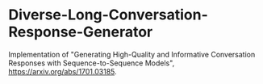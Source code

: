 # Diverse-Long-Conversation-Response-Generator
Implementation of "Generating High-Quality and Informative Conversation Responses with Sequence-to-Sequence Models", https://arxiv.org/abs/1701.03185.

